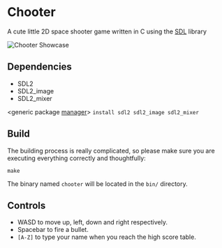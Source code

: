 # Chooter

A cute little 2D space shooter game written in C using the [SDL](https://www.libsdl.org "SDL's Homepage") library

![Chooter Showcase](res/chooter.gif)

## Dependencies

+ SDL2
+ SDL2_image
+ SDL2_mixer

<generic package [manager](https://i.imgflip.com/3so0ng.jpg)> `install sdl2 sdl2_image sdl2_mixer`

## Build

The building process is really complicated, so please make sure you are executing everything correctly and thoughtfully:

```
make
```

The binary named `chooter` will be located in the `bin/` directory.

## Controls

+ WASD to move up, left, down and right respectively.
+ Spacebar to fire a bullet.
+ `[A-Z]` to type your name when you reach the high score table.
